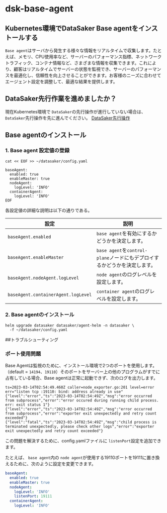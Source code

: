 # dsk-base-agent

## Kubernetes環境でDataSaker Base agentをインストールする

`Base agent`はサーバから発生する様々な情報をリアルタイムで収集します。たとえば、メモリ、CPU使用率など、サーバーのパフォーマンス指標、ネットワークトラフィック、コンテナ情報など、さまざまな情報を収集できます。これにより、顧客はリアルタイムでサーバーの状態を監視でき、サーバーのパフォーマンスを最適化し、信頼性を向上させることができます。お客様のニーズに合わせてエージェント設定を調整して、最適な結果を提供します。

## DataSaker先行作業を進めましたか？

現在Kubernetes環境で `DataSaker`の先行操作が進行していない場合は、 `DataSaker`先行操作を先に進んでください。 [DataSaker先行操作](README.md)

## Base agentのインストール

### 1. Base agent 設定値の登録
```shell
cat << EOF >> ~/datasaker/config.yaml

baseAgent:
  enabled: true
  enableMaster: true
  nodeAgent:
    logLevel: 'INFO'
  containerAgent:
    logLevel: 'INFO'
EOF
```
各設定値の詳細な説明は以下の通りである。

|設定|説明
| ----------------------------------- | -------------------------------------------------- |
| `baseAgent.enabled` | `base agent`を有効にするかどうかを決定します。 |
| `baseAgent.enableMaster` | `base agent`を`control-plane`ノードにもデプロイするかどうかを決定します。 |
| `baseAgent.nodeAgent.logLevel` | `node agent`のログレベルを設定します。 |
| `baseAgent.containerAgent.logLevel` | `container agent`のログレベルを設定します。 |

### 2. Base agentのインストール
```shell
helm upgrade datasaker datasaker/agent-helm -n datasaker \
  -f ~/datasaker/config.yaml
```
##トラブルシューティング

### ポート使用問題

Base Agentは監視のために、インストール環境で2つのポートを使用します。 （default = `14194`、`19110`）そのポートをサーバー上の他のプログラムがすでに占有している場合、Base agentは正常に起動できず、次のログを出力します。
```shell
ts=2023-03-14T02:54:49.460Z caller=node_exporter.go:201 level=error err="listen tcp :19110: bind: address already in use"
{"level":"error","ts":"2023-03-14T02:54:49Z","msg":"error occurred from subprocess","error":"error occured during running child process. err: exit status 1"}
{"level":"error","ts":"2023-03-14T02:54:49Z","msg":"error occurred from subprocess","error":"exporter exit unexpectedly and retry count exceeded"}
{"level":"fatal","ts":"2023-03-14T02:54:49Z","msg":"child process is terminated unexpectedly, please check other logs","error":"exporter exit unexpectedly and retry count exceeded"}
```
この問題を解決するために、config.yamlファイルに `listenPort`設定を追加できます。

たとえば、 `base agent`内の `node agent`が使用する19110ポートを19111に置き換えるために、次のように設定を変更できます。
```yaml
baseAgent:
  enabled: true
  enableMaster: true
  nodeAgent:
    logLevel: 'INFO'
    listenPort: 19111
  containerAgent:
    logLevel: 'INFO'
```
